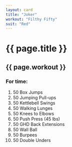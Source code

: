 ```yaml
---
layout: card
title: "Joker"
workout: "Filthy Fifty"
suit: "Red"
---
```


<h1>{{ page.title }}</h1>

<h2>{{ page.workout }}</h2>

<h3>For time:</h3>

<ol>
  <li>50 Box Jumps</li>
  <li>50 Jumping Pull-ups</li>
  <li>50 Kettlebell Swings</li>
  <li>50 Walking Lunges</li>
  <li>50 Knees to Elbows</li>
  <li>50 Push Press (45 lbs)</li>
  <li>50 GHD Back Extensions</li>
  <li>50 Wall Ball</li>
  <li>50 Burpees</li>
  <li>50 Double Unders</li>
</ol>

